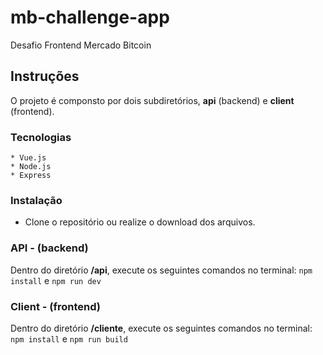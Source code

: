 # mb-challenge-app

Desafio Frontend Mercado Bitcoin

## Instruções

O projeto é componsto por dois subdiretórios, **api** (backend) e **client** (frontend).

### Tecnologias

    * Vue.js
    * Node.js
    * Express

### Instalação

- Clone o repositório ou realize o download dos arquivos.

### API - (backend)

Dentro do diretório **/api**, execute os seguintes comandos no terminal: `npm install` e `npm run dev`

### Client - (frontend)

Dentro do diretório **/cliente**, execute os seguintes comandos no terminal: `npm install` e `npm run build`
